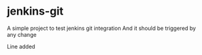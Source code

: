 # jenkins-git

A simple project to test jenkins git integration
And it should be triggered by any change

Line added
